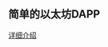 ## 简单的以太坊DAPP

[详细介绍](https://jintang.github.io/2018/10/26/%E5%BC%80%E5%8F%91%E9%83%A8%E7%BD%B2%E4%BB%A5%E5%A4%AA%E5%9D%8ADAPP/) 